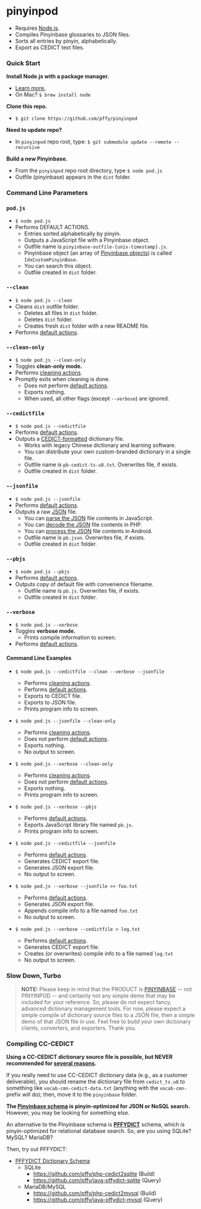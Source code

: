 # pinyinpod

+ Requires [Node.js][nodejs_page].
+ Compiles Pinyinbase glossaries to JSON files.
+ Sorts all entries by pinyin, alphabetically.
+ Export as CEDICT text files.

### Quick Start

**Install Node.js with a package manager.**
+ [Learn more.][gh_getnode]
+ On Mac? `$ brew install node`

**Clone this repo.**
+ `$ git clone https://github.com/pffy/pinyinpod`

**Need to update repo?**
+ In `pinyinpod` repo root, type: `$ git submodule update --remote --recursive`

**Build a new Pinyinbase.**
+ From the `pinyinpod` repo root directory, type `$ node pod.js`
+ Outfile (pinyinbase) appears in the `dist` folder.


### Command Line Parameters

### `pod.js`

+ `$ node pod.js`
+ Performs DEFAULT ACTIONS.
  + Entries sorted alphabetically by pinyin.
  + Outputs a JavaScript file with a Pinyinbase object.
  + Outfile name is `pinyinbase-outfile-{unix-timestamp}.js`.
  + Pinyinbase object (an array of [Pinyinbase objects][gh_js_pinyinbase]) is called `IdxCustomPinyinBase`.
  + You can search this object.
  + Outfile created in `dist` folder.

### `--clean`

+ `$ node pod.js --clean`
+ Cleans `dist` outfile folder.
  + Deletes all files in `dist` folder.
  + Deletes `dist` folder.
  + Creates fresh `dist` folder with a new README file.
+ Performs [default actions][gh_podjs].

### `--clean-only`

+ `$ node pod.js --clean-only`
+ Toggles **clean-only mode.**
+ Performs [cleaning actions][gh_clean].
+ Promptly exits when cleaning is done.
  + Does not perform [default actions][gh_podjs].
  + Exports nothing.
  + When used, all other flags (except `--verbose`) are ignored.

### `--cedictfile`

+ `$ node pod.js --cedictfile`
+ Performs [default actions][gh_podjs].
+ Outputs a [CEDICT-formatted][cedict_syntax] dictionary file.
  + Works with legacy Chinese dictionary and learning software.
  + You can distribute your own custom-branded dictionary in a single file.
  + Outfile name is `pb-cedict-ts-u8.txt`. Overwrites file, if exists.
  + Outfile created in `dist` folder.

### `--jsonfile`

+ `$ node pod.js --jsonfile`
+ Performs [default actions][gh_podjs].
+ Outputs a raw [JSON][json_home] file.
  + You can [parse the JSON][json_parse] file contents in JavaScript.
  + You can [decode the JSON][json_decode] file contents in PHP.
  + You can [process the JSON][json_android] file contents in Android.
  + Outfile name is `pb.json`. Overwrites file, if exists.
  + Outfile created in `dist` folder.

### `--pbjs`

+ `$ node pod.js --pbjs`
+ Performs [default actions][gh_podjs].
+ Outputs copy of default file with convenience filename.
  + Outfile name is `pb.js`. Overwrites file, if exists.
  + Outfile created in `dist` folder.

### `--verbose`

+ `$ node pod.js --verbose`
+ Toggles **verbose mode.**
  + Prints compile information to screen.
+ Performs [default actions][gh_podjs].


#### Command Line Examples

+ `$ node pod.js --cedictfile --clean --verbose --jsonfile`
  + Performs [cleaning actions][gh_clean].
  + Performs [default actions][gh_podjs].
  + Exports to CEDICT file.
  + Exports to JSON file.
  + Prints program info to screen.

+ `$ node pod.js --jsonfile --clean-only`
  + Performs [cleaning actions][gh_clean].
  + Does not perform [default actions][gh_podjs].
  + Exports nothing.
  + No output to screen.

+ `$ node pod.js --verbose --clean-only`
  + Performs [cleaning actions][gh_clean].
  + Does not perform [default actions][gh_podjs].
  + Exports nothing.
  + Prints program info to screen.

+ `$ node pod.js --verbose --pbjs`
  + Performs [default actions][gh_podjs].
  + Exports JavaScript library file named `pb.js`.
  + Prints program info to screen.

+ `$ node pod.js --cedictfile --jsonfile`
  + Performs [default actions][gh_podjs].
  + Generates CEDICT export file.
  + Generates JSON export file.
  + No output to screen.

+ `$ node pod.js --verbose --jsonfile >> foo.txt`
  + Performs [default actions][gh_podjs].
  + Generates JSON export file.
  + Appends compile info to a file named `foo.txt`
  + No output to screen.

+ `$ node pod.js --verbose --cedictfile > log.txt`
  + Performs [default actions][gh_podjs].
  + Generates CEDICT export file.
  + Creates (or overwrites) compile info to a file named `log.txt`
  + No output to screen.

### Slow Down, Turbo

> **NOTE:** Please keep in mind that the PRODUCT is [PINYINBASE][gh_pinyinbase] -- not PINYINPOD -- and certainly not any simple demo that may be included for your reference. So, please do not expect fancy, advanced dictionary management tools. For now, please expect a simple compile of dictionary source files to a JSON file, then a simple demo of that JSON file in use. Feel free to build your own dictionary clients, converters, and exporters. Thank you.

### Compiling CC-CEDICT

**Using a CC-CEDICT dictionary source file is possible, but NEVER recommended for [several reasons][gh_casestudy].**

If you really need to use CC-CEDICT dictionary data (e.g., as a customer deliverable), you should rename the dictionary file from `cedict_ts.u8` to something like `vocab-cmn-cedict-data.txt` (anything with the `vocab-cmn-` prefix will do); then, move it to the `pinyinbase` folder.

**The [Pinyinbase schema][schema_pb] is pinyin-optimized for JSON or NoSQL search.** However, you may be looking for something else.

An alternative to the Pinyinbase schema is **[PFFYDICT][gh_pffydict]** schema, which is pinyin-optimized for relational database search. So, are you using SQLite? MySQL? MariaDB?

Then, try out PFFYDICT:

  + [PFFYDICT Dictionary Schema][gh_pffydict]
    + SQLite
      + https://github.com/pffy/php-cedict2sqlite (Build)
      + https://github.com/pffy/java-pffydict-sqlite (Query)
    + MariaDB/MySQL
      + https://github.com/pffy/php-cedict2mysql (Build)
      + https://github.com/pffy/java-pffydict-mysql (Query)

[cedict_syntax]: http://cc-cedict.org/wiki/format:syntax
[gh_casestudy]: https://github.com/pffy/pinyinbase#case-studies
[gh_clean]:https://github.com/pffy/pinyinpod/blob/master/README.md#--clean
[gh_getnode]: https://github.com/nodejs/node-v0.x-archive/wiki/Installing-Node.js-via-package-manager
[gh_js_pinyinbase]: https://github.com/pffy/javascript-pinyinbase
[gh_pffydict]: https://github.com/pffy/pffydict
[gh_pinyinbase]: https://github.com/pffy/pinyinbase
[gh_podjs]: https://github.com/pffy/pinyinpod/blob/master/README.md#podjs
[json_android]: http://developer.android.com/reference/org/json/JSONObject.html
[json_api]: http://jsonapi.org/
[json_decode]: http://php.net/manual/en/function.json-decode.php
[json_home]: http://www.json.org/
[json_java]: https://github.com/douglascrockford/JSON-java
[json_parse]: https://developer.mozilla.org/en-US/docs/Web/JavaScript/Reference/Global_Objects/JSON/parse
[nodejs_page]: https://nodejs.org/en/download/
[schema_pb]: https://github.com/pffy/pinyinbase/blob/master/README.md#pinyinbase-schema
